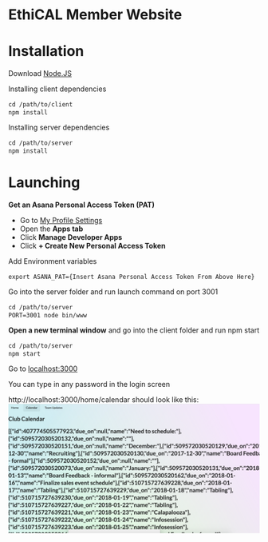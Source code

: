 # EthiCAL Member Website

# Installation

Download [Node.JS](https://nodejs.org/en/)

Installing client dependencies
```
cd /path/to/client
npm install
```

Installing server dependencies
```
cd /path/to/server
npm install
```

# Launching

**Get an Asana Personal Access Token (PAT)**
 * Go to [My Profile Settings](https://app.asana.com/-/user_settings)
 * Open the **Apps tab**
 * Click **Manage Developer Apps**
 * Click **+ Create New Personal Access Token**


Add Environment variables
```
export ASANA_PAT={Insert Asana Personal Access Token From Above Here}
```

Go into the server folder and run launch command on port 3001
```
cd /path/to/server
PORT=3001 node bin/www
```

**Open a new terminal window** and go into the client folder and run npm start
```
cd /path/to/server
npm start
```

Go to [localhost:3000](http://localhost:3000)

You can type in any password in the login screen

http://localhost:3000/home/calendar should look like this:
![pic](initial.png)
